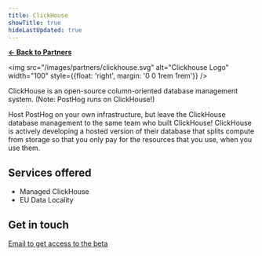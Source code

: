 ```yaml
---
title: ClickHouse
showTitle: true
hideLastUpdated: true
---
```


**[← Back to Partners](/partners)**

<img src="/images/partners/clickhouse.svg" alt="Clickhouse Logo" width="100" style={{float: 'right', margin: '0 0 1rem 1rem'}} />

ClickHouse is an open-source column-oriented database management system. (Note: PostHog runs on ClickHouse!)

Host PostHog on your own infrastructure, but leave the ClickHouse database management to the same team who built ClickHouse! ClickHouse is actively developing a hosted version of their database that splits compute from storage so that you only pay for the resources that you use, when you use them.

## Services offered

- Managed ClickHouse
- EU Data Locality

## Get in touch

[Email to get access to the beta](mailto:marketplace+clickhouse@posthog.com)
